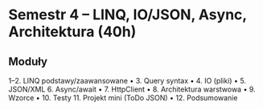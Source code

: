 # Semestr 4 – LINQ, IO/JSON, Async, Architektura (40h)

## Moduły
1–2. LINQ podstawy/zaawansowane • 3. Query syntax • 4. IO (pliki) • 5. JSON/XML
6. Async/await • 7. HttpClient • 8. Architektura warstwowa • 9. Wzorce • 10. Testy
11. Projekt mini (ToDo JSON) • 12. Podsumowanie
